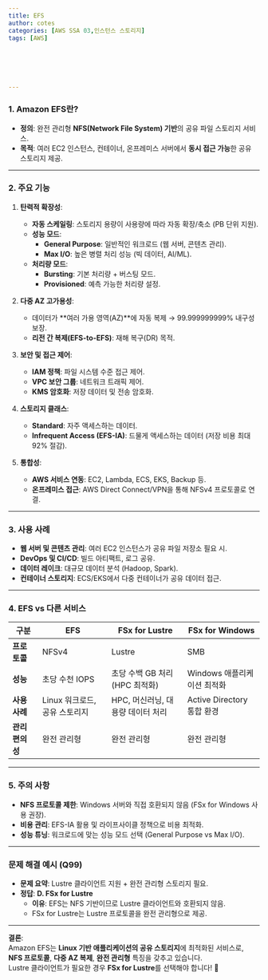```yaml
---
title: EFS
author: cotes   
categories: [AWS SSA 03,인스턴스 스토리지]
tags: [AWS]






---
```


### **1. Amazon EFS란?**
- **정의**: 완전 관리형 **NFS(Network File System) 기반**의 공유 파일 스토리지 서비스.
- **목적**: 여러 EC2 인스턴스, 컨테이너, 온프레미스 서버에서 **동시 접근 가능**한 공유 스토리지 제공.

---

### **2. 주요 기능**
1. **탄력적 확장성**:
   - **자동 스케일링**: 스토리지 용량이 사용량에 따라 자동 확장/축소 (PB 단위 지원).
   - **성능 모드**:
     - **General Purpose**: 일반적인 워크로드 (웹 서버, 콘텐츠 관리).
     - **Max I/O**: 높은 병렬 처리 성능 (빅 데이터, AI/ML).
   - **처리량 모드**:
     - **Bursting**: 기본 처리량 + 버스팅 모드.
     - **Provisioned**: 예측 가능한 처리량 설정.

2. **다중 AZ 고가용성**:
   - 데이터가 **여러 가용 영역(AZ)**에 자동 복제 → 99.999999999% 내구성 보장.
   - **리전 간 복제(EFS-to-EFS)**: 재해 복구(DR) 목적.

3. **보안 및 접근 제어**:
   - **IAM 정책**: 파일 시스템 수준 접근 제어.
   - **VPC 보안 그룹**: 네트워크 트래픽 제어.
   - **KMS 암호화**: 저장 데이터 및 전송 암호화.

4. **스토리지 클래스**:
   - **Standard**: 자주 액세스하는 데이터.
   - **Infrequent Access (EFS-IA)**: 드물게 액세스하는 데이터 (저장 비용 최대 92% 절감).

5. **통합성**:
   - **AWS 서비스 연동**: EC2, Lambda, ECS, EKS, Backup 등.
   - **온프레미스 접근**: AWS Direct Connect/VPN을 통해 NFSv4 프로토콜로 연결.

---

### **3. 사용 사례**
- **웹 서버 및 콘텐츠 관리**: 여러 EC2 인스턴스가 공유 파일 저장소 필요 시.
- **DevOps 및 CI/CD**: 빌드 아티팩트, 로그 공유.
- **데이터 레이크**: 대규모 데이터 분석 (Hadoop, Spark).
- **컨테이너 스토리지**: ECS/EKS에서 다중 컨테이너가 공유 데이터 접근.

---

### **4. EFS vs 다른 서비스**
| **구분**        | **EFS**                       | **FSx for Lustre**                | **FSx for Windows**         |
| --------------- | ----------------------------- | --------------------------------- | --------------------------- |
| **프로토콜**    | NFSv4                         | Lustre                            | SMB                         |
| **성능**        | 초당 수천 IOPS                | 초당 수백 GB 처리 (HPC 최적화)    | Windows 애플리케이션 최적화 |
| **사용 사례**   | Linux 워크로드, 공유 스토리지 | HPC, 머신러닝, 대용량 데이터 처리 | Active Directory 통합 환경  |
| **관리 편의성** | 완전 관리형                   | 완전 관리형                       | 완전 관리형                 |

---

### **5. 주의 사항**
- **NFS 프로토콜 제한**: Windows 서버와 직접 호환되지 않음 (FSx for Windows 사용 권장).
- **비용 관리**: EFS-IA 활용 및 라이프사이클 정책으로 비용 최적화.
- **성능 튜닝**: 워크로드에 맞는 성능 모드 선택 (General Purpose vs Max I/O).

---

### **문제 해결 예시 (Q99)**
- **문제 요약**: Lustre 클라이언트 지원 + 완전 관리형 스토리지 필요.
- **정답**: **D. FSx for Lustre**  
  - **이유**: EFS는 NFS 기반이므로 Lustre 클라이언트와 호환되지 않음.  
  - FSx for Lustre는 Lustre 프로토콜을 완전 관리형으로 제공.

---

**결론**:  
Amazon EFS는 **Linux 기반 애플리케이션의 공유 스토리지**에 최적화된 서비스로,  
**NFS 프로토콜**, **다중 AZ 복제**, **완전 관리형** 특징을 갖추고 있습니다.  
Lustre 클라이언트가 필요한 경우 **FSx for Lustre**를 선택해야 합니다! 🚀